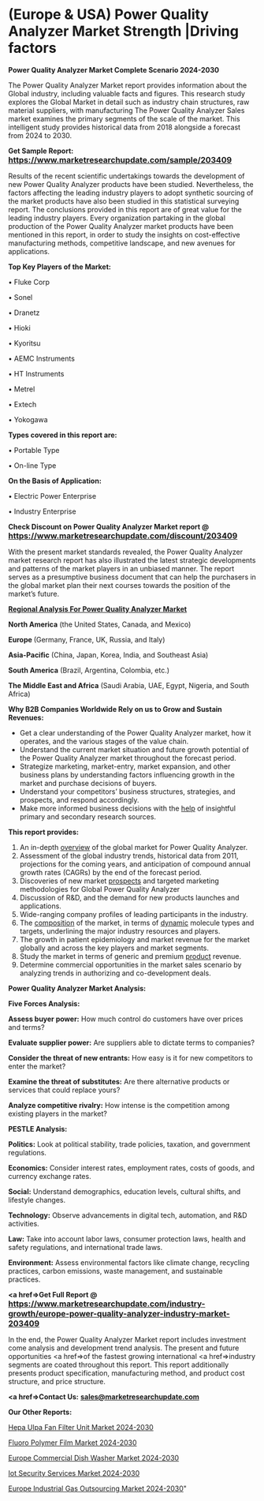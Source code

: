 # (Europe & USA) Power Quality Analyzer Market Strength |Driving factors

<strong>Power Quality Analyzer Market Complete Scenario 2024-2030</strong>

The Power Quality Analyzer Market report provides information about the Global industry, including valuable facts and figures. This research study explores the Global Market in detail such as industry chain structures, raw material suppliers, with manufacturing The Power Quality Analyzer Sales market examines the primary segments of the scale of the market. This intelligent study provides historical data from 2018 alongside a forecast from 2024 to 2030.

<strong>Get Sample Report: <a href=https://www.marketresearchupdate.com/sample/203409><font size=3 color=#0000ff>https://www.marketresearchupdate.com/sample/203409</font></a></strong>

Results of the recent scientific undertakings towards the development of new Power Quality Analyzer products have been studied. Nevertheless, the factors affecting the leading industry players to adopt synthetic sourcing of the market products have also been studied in this statistical surveying report. The conclusions provided in this report are of great value for the leading industry players. Every organization partaking in the global production of the Power Quality Analyzer market products have been mentioned in this report, in order to study the insights on cost-effective manufacturing methods, competitive landscape, and new avenues for applications.

<strong>Top Key Players of the Market:</strong>

• Fluke Corp

• Sonel

• Dranetz

• Hioki

• Kyoritsu

• AEMC Instruments

• HT Instruments

• Metrel

• Extech

• Yokogawa

<strong>Types covered in this report are: </strong>

• Portable Type

• On-line Type

<strong>On the Basis of Application:</strong>

• Electric Power Enterprise

• Industry Enterprise

<strong>Check Discount on Power Quality Analyzer Market report @ <a href=https://www.marketresearchupdate.com/discount/203409><font size=3 color=#0000ff>https://www.marketresearchupdate.com/discount/203409</font></a></strong>

With the present market standards revealed, the Power Quality Analyzer market research report has also illustrated the latest strategic developments and patterns of the market players in an unbiased manner. The report serves as a presumptive business document that can help the purchasers in the global market plan their next courses towards the position of the market’s future.

<strong><u><b>Regional Analysis For Power Quality Analyzer Market</b></u></strong>

<strong><b>North America</b></strong> (the United States, Canada, and Mexico)

<strong><b>Europe </b></strong>(Germany, France, UK, Russia, and Italy)

<strong><b>Asia-Pacific</b></strong> (China, Japan, Korea, India, and Southeast Asia)

<strong><b>South America</b></strong> (Brazil, Argentina, Colombia, etc.)

<strong><b>The Middle East and Africa</b></strong> (Saudi Arabia, UAE, Egypt, Nigeria, and South Africa)

<strong>Why B2B Companies Worldwide Rely on us to Grow and Sustain Revenues:</strong>
<ul>
  <li>Get a clear understanding of the Power Quality Analyzer market, how it operates, and the various stages of the value chain.</li>
  <li>Understand the current market situation and future growth potential of the Power Quality Analyzer market throughout the forecast period.</li>
  <li>Strategize marketing, market-entry, market expansion, and other business plans by understanding factors influencing growth in the market and purchase decisions of buyers.</li>
  <li>Understand your competitors’ business structures, strategies, and prospects, and respond accordingly.</li>
  <li>Make more informed business decisions with the <a href=ASDF991299>help</a> of insightful primary and secondary research sources.</li>
</ul>
<strong>This report provides:</strong>
<ol>
  <li>An in-depth <a href=>overview</a> of the global market for Power Quality Analyzer.</li>
  <li>Assessment of the global industry trends, historical data from 2011, projections for the coming years, and anticipation of compound annual growth rates (CAGRs) by the end of the forecast period.</li>
  <li>Discoveries of new market <a href=>prospects</a> and targeted marketing methodologies for Global Power Quality Analyzer</li>
  <li>Discussion of R&amp;D, and the demand for new products launches and applications.</li>
  <li>Wide-ranging company profiles of leading participants in the industry.</li>
  <li>The <a href=ASDF881288>composition</a> of the market, in terms of <a href=>dynamic</a> molecule types and targets, underlining the major industry resources and players.</li>
  <li>The growth in patient epidemiology and market revenue for the market globally and across the key players and market segments.</li>
  <li>Study the market in terms of generic and premium <a href=>product</a> revenue.</li>
  <li>Determine commercial opportunities in the market sales scenario by analyzing trends in authorizing and co-development deals.</li>
</ol>

<strong>Power Quality Analyzer Market Analysis:</strong>

<strong>Five Forces Analysis:</strong>

<strong>Assess buyer power:</strong> How much control do customers have over prices and terms?

<strong>Evaluate supplier power:</strong> Are suppliers able to dictate terms to companies?

<strong>Consider the threat of new entrants:</strong> How easy is it for new competitors to enter the market?

<strong>Examine the threat of substitutes:</strong> Are there alternative products or services that could replace yours?

<strong>Analyze competitive rivalry:</strong> How intense is the competition among existing players in the market?

<strong>PESTLE Analysis:</strong>

<strong>Politics:</strong> Look at political stability, trade policies, taxation, and government regulations.

<strong>Economics:</strong> Consider interest rates, employment rates, costs of goods, and currency exchange rates.

<strong>Social:</strong> Understand demographics, education levels, cultural shifts, and lifestyle changes.

<strong>Technology:</strong> Observe advancements in digital tech, automation, and R&D activities.

<strong>Law:</strong> Take into account labor laws, consumer protection laws, health and safety regulations, and international trade laws.

<strong>Environment:</strong> Assess environmental factors like climate change, recycling practices, carbon emissions, waste management, and sustainable practices.

<strong><a href=>Get Full Report</a> @ <a href=https://www.marketresearchupdate.com/industry-growth/europe-power-quality-analyzer-industry-market-203409><font size=3 color=#0000ff>https://www.marketresearchupdate.com/industry-growth/europe-power-quality-analyzer-industry-market-203409</font></a></strong>

In the end, the Power Quality Analyzer Market report includes investment come analysis and development trend analysis. The present and future opportunities <a href=>of</a> the fastest growing international <a href=>industry</a> segments are coated throughout this report. This report additionally presents product specification, manufacturing method, and product cost structure, and price structure.

<strong><a href=><strong>Contact Us:</strong></a></strong>
<strong>sales@marketresearchupdate.com</strong>

<strong>Our Other Reports:</strong>

<a href=https://www.linkedin.com/pulse/hepa-ulpa-fan-filter-unit-market-current-business>Hepa Ulpa Fan Filter Unit Market 2024-2030</a>

<a href=https://www.linkedin.com/pulse/fluoro-polymer-film-market-analysis-segment-region>Fluoro Polymer Film Market 2024-2030</a>

<a href=https://www.linkedin.com/pulse/europe-commercial-dish-washer-market-size-share>Europe Commercial Dish Washer Market 2024-2030</a>

<a href=https://www.linkedin.com/pulse/iot-security-services-market-2023-growth-trends-s4vkf/>Iot Security Services Market 2024-2030</a>

<a href=https://www.linkedin.com/pulse/europe-industrial-gas-outsourcing-market-6gjof/>Europe Industrial Gas Outsourcing Market 2024-2030</a>"

